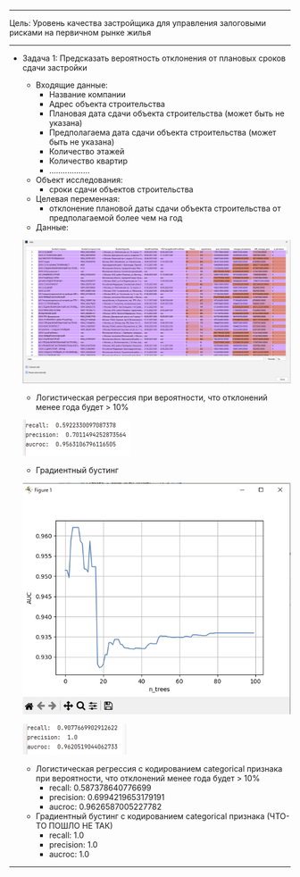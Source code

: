 ***
Цель: Уровень качества застройщика для управления залоговыми рисками на первичном рынке жилья
***
* Задача 1: Предсказать вероятность отклонения от плановых сроков сдачи застройки
  * Входящие данные:
    * Название компании
    * Адрес объекта строительства
    * Плановая дата сдачи объекта строительства (может быть не указана)
    * Предполагаема дата сдачи объекта строительства (может быть не указана)
    * Количество этажей
    * Количество квартир
    * ..................
  * Объект исследования: 
    * сроки сдачи объектов строительства
  * Целевая переменная: 
    * отклонение плановой даты сдачи объекта строительства от предполагаемой более чем на год
  * Данные:
  
  ![img_2.png](img_2.png)
  * Логистическая регрессия при вероятности, что отклонений менее года будет > 10%
  
  ![img_3.png](img_3.png)
  * Градиентный бустинг
  
  ![img_4.png](img_4.png)

  ![img_5.png](img_5.png)
  * Логистическая регрессия с кодированием categorical признака при вероятности, что отклонений менее года будет > 10%
    * recall:  0.587378640776699
    * precision:  0.6994219653179191
    * aucroc:  0.9626587005227782 
  * Градиентный бустинг с кодированием categorical признака (ЧТО-ТО ПОШЛО НЕ ТАК)
    * recall:  1.0
    * precision:  1.0
    * aucroc:  1.0
  
***